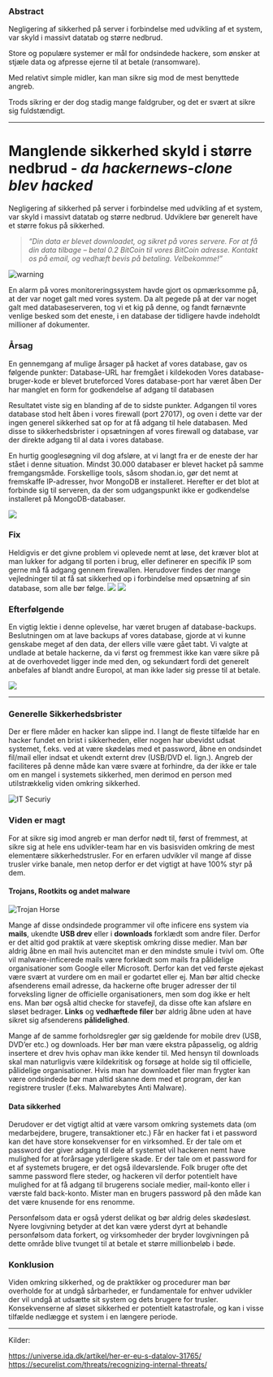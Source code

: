 ### Abstract

Negligering af sikkerhed på server i forbindelse med udvikling af et system, var skyld i massivt datatab og større nedbrud.
 
Store og populære systemer er mål for ondsindede hackere, som ønsker at stjæle data og afpresse ejerne til at betale (ransomware).
 
Med relativt simple midler, kan man sikre sig mod de mest benyttede angreb.
 
Trods sikring er der dog stadig mange faldgruber, og det er svært at sikre sig fuldstændigt.

___

# Manglende sikkerhed skyld i større nedbrud - *da hackernews-clone blev hacked*

Negligering af sikkerhed på server i forbindelse med udvikling af et system, var skyld i massivt datatab og større nedbrud. Udviklere bør generelt have et større fokus på sikkerhed.

> *“Din data er blevet downloadet, og sikret på vores servere. For at få din data tilbage – betal 0.2 BitCoin til vores BitCoin adresse. Kontakt os på email, og vedhæft bevis på betaling. Velbekomme!”*

![warning](http://212.47.237.59:6001/test/blog/Screen%20Shot%202017-12-10%20at%2012.59.55.png "")

En alarm på vores monitoreringssystem havde gjort os opmærksomme på, at der var noget galt med vores system. Da alt pegede på at der var noget galt med databaseserveren, tog vi et kig på denne, og fandt førnævnte venlige besked som det eneste, i en database der tidligere havde indeholdt millioner af dokumenter.

### Årsag

En gennemgang af mulige årsager på hacket af vores database, gav os følgende punkter:
Database-URL har fremgået i kildekoden
Vores database-bruger-kode er blevet bruteforced
Vores database-port har været åben
Der har manglet en form for godkendelse af adgang til databasen

Resultatet viste sig en blanding af de to sidste punkter. Adgangen til vores database stod helt åben i vores firewall (port 27017), og oven i dette var der ingen generel sikkerhed sat op for at få adgang til hele databasen. Med disse to sikkerhedsbrister i opsætningen af vores firewall og database, var der direkte adgang til al data i vores database.

En hurtig googlesøgning vil dog afsløre, at vi langt fra er de eneste der har stået i denne situation. Mindst 30.000 databaser er blevet hacket på samme fremgangsmåde. Forskellige tools, såsom shodan.io, gør det nemt at fremskaffe IP-adresser, hvor MongoDB er installeret. Herefter er det blot at forbinde sig til serveren, da der som udgangspunkt ikke er godkendelse installeret på MongoDB-databaser.

![](http://212.47.237.59:6001/test/blog/pre.png)

### Fix

Heldigvis er det givne problem vi oplevede nemt at løse, det kræver blot at man lukker for adgang til porten i brug, eller definerer en specifik IP som gerne må få adgang gennem firewallen. Herudover findes der mange vejledninger til at få sat sikkerhed op i forbindelse med opsætning af sin database, som alle bør følge.
![](http://212.47.237.59:6001/test/blog/post.png)
![](http://212.47.237.59:6001/test/blog/security.png)

### Efterfølgende

En vigtig lektie i denne oplevelse, har været brugen af database-backups. Beslutningen om at lave backups af vores database, gjorde at vi kunne genskabe meget af den data, der ellers ville være gået tabt. Vi valgte at undlade at betale hackerne, da vi først og fremmest ikke kan være sikre på at de overhovedet ligger inde med den, og sekundært fordi det generelt anbefales af blandt andre Europol, at man ikke lader sig presse til at betale.

![](http://212.47.237.59:6001/test/blog/Screen%20Shot%202017-12-04%20at%2016.48.29.png)
 ___
 
 ### Generelle Sikkerhedsbrister
 
Der er flere måder en hacker kan slippe ind. I langt de fleste tilfælde har en hacker fundet en brist i sikkerheden, eller nogen har ubevidst udsat systemet, f.eks. ved at være skødeløs med et password, åbne en ondsindet fil/mail eller indsat et ukendt externt drev (USB/DVD el. lign.). Angreb der faciliteres på denne måde kan være svære at forhindre, da der ikke er tale om en mangel i systemets sikkerhed, men derimod en person med utilstrækkelig viden omkring sikkerhed. 

![IT Securiy](https://i.imgur.com/tDikfo6.png "")

### Viden er magt
 
For at sikre sig imod angreb er man derfor nødt til, først of fremmest, at sikre sig at hele ens udvikler-team har en vis basisviden omkring de mest elementære sikkerhedstrusler. For en erfaren udvikler vil mange af disse trusler virke banale, men netop derfor er det vigtigt at have 100% styr på dem.

#### Trojans, Rootkits og andet malware

![Trojan Horse](http://s2.quickmeme.com/img/5d/5d91e23d0b04b87bc44a4068fda43ccead75a85e392fa6710812a6ca4459424f.jpg)

Mange af disse ondsindede programmer vil ofte inficere ens system via **mails**, ukendte **USB drev** eller i **downloads** forklædt som andre filer. Derfor er det altid god praktik at være skeptisk omkring disse medier. Man bør aldrig åbne en mail hvis autencitet man er den mindste smule i tvivl om. Ofte vil malware-inficerede mails være forklædt som mails fra pålidelige organisationer som Google eller Microsoft. Derfor kan det ved første øjekast være svært at vurdere om en mail er godartet eller ej. Man bør altid checke afsenderens email adresse, da hackerne ofte bruger adresser der til forveksling ligner de officielle organisationers, men som dog ikke er helt ens. Man bør også altid checke for stavefejl, da disse ofte kan afsløre en sløset bedrager. **Links** og **vedhæftede filer** bør aldrig åbne uden at have sikret sig afsenderens **pålidelighed**. 

Mange af de samme forholdsregler gør sig gældende for mobile drev (USB, DVD’er etc.) og downloads. Her bør man være ekstra påpasselig, og aldrig insertere et drev hvis ophav man ikke kender til. Med hensyn til downloads skal man naturligvis være kildekritisk og forsøge at holde sig til officielle, pålidelige organisationer. Hvis man har downloadet filer man frygter kan være ondsindede bør man altid skanne dem med et program, der kan registrere trusler (f.eks. Malwarebytes Anti Malware).

#### Data sikkerhed

Derudover er det vigtigt altid at være varsom omkring systemets data (om medarbejdere, brugere, transaktioner etc.) Får en hacker fat i et password kan det have store konsekvenser for en virksomhed. Er der tale om et password der giver adgang til dele af systemet vil hackeren nemt have mulighed for at forårsage yderligere skade. Er der tale om et password for et af systemets brugere, er det også ildevarslende. Folk bruger ofte det samme password flere steder, og hackeren vil derfor potentielt have mulighed for at få adgang til brugerens sociale medier, mail-konto eller i værste fald back-konto. Mister man en brugers password på den måde kan det være knusende for ens renomme.

Personfølsom data er også yderst delikat og bør aldrig deles skødesløst. Nyere lovgivning betyder at det kan være yderst dyrt at behandle personfølsom data forkert, og virksomheder der bryder lovgivningen på dette område blive tvunget til at betale et større millionbeløb i bøde.

### Konklusion

Viden omkring sikkerhed, og de praktikker og procedurer man bør overholde for at undgå sårbarheder, er fundamentale for enhver udvikler der vil undgå at udsætte sit system og dets brugere for trusler. Konsekvenserne af sløset sikkerhed er potentielt katastrofale, og kan i visse tilfælde nedlægge et system i en længere periode. 

---

Kilder:

https://universe.ida.dk/artikel/her-er-eu-s-datalov-31765/
https://securelist.com/threats/recognizing-internal-threats/

